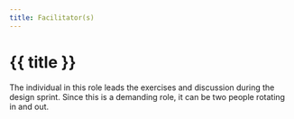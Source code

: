 ```yaml
---
title: Facilitator(s)
---
```


# {{ title }}

The individual in this role leads the exercises and discussion during the design sprint. Since this is a demanding role, it can be two people rotating in and out.
